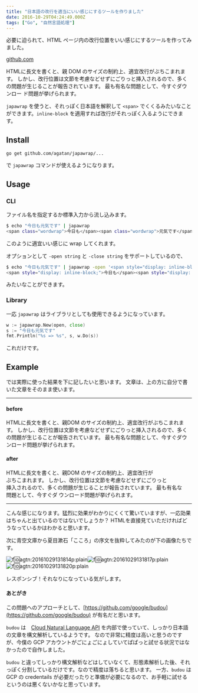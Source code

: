 ```yaml
---
title: "日本語の改行を適当にいい感じにするツールを作りました"
date: 2016-10-29T04:24:49.000Z
tags: ["Go", "自然言語処理"]
---
```


必要に迫られて、HTML ページ内の改行位置をいい感じにするツールを作ってみました。

[github.com](https://github.com/agatan/japawrap)

HTMLに長文を書くと、親 DOM のサイズの制約上、適宜改行がぶちこまれます。 しかし、改行位置は文節を考慮などせずにごりっと挿入されるので、多くの問題が生じることが報告されています。 最も有名な問題として、今すぐダウンロー
ド問題が挙げられます。

`japawrap` を使うと、それっぽく日本語を解釈して `<span>` でくくるみたいなことができます。`inline-block` を適用すれば改行がそれっぽく入るようにできます。

Install
-------

`go get github.com/agatan/japawrap/...`

で `japawrap` コマンドが使えるようになります。

Usage
-----

### CLI

ファイル名を指定するか標準入力から流し込みます。

```bash
$ echo "今日も元気です" | japawrap
<span class="wordwrap">今日も</span><span class="wordwrap">元気です</span>
```

このように適宜いい感じに wrap してくれます。

オプションとして `-open string` と `-close string` をサポートしているので、

```bash
$ echo "今日も元気です" | japawrap -open '<span style="display: inline-block;">' -close "</span>"
<span style="display: inline-block;">今日も</span><span style="display: inline-block;">元気です</span>
```

みたいなことができます。

### Library

一応 `japawrap` はライブラリとしても使用できるようになっています。

```go
w := japawrap.New(open, close)
s := "今日も元気です"
fmt.Println("%s => %s", s, w.Do(s))
```

これだけです。

Example
-------

では実際に使った結果を下に記したいと思います。 文章は、上の方に自分で書いた文章をそのまま使います。

* * *

#### before

HTMLに長文を書くと、親DOM のサイズの制約上、適宜改行がぶちこまれます。 しかし、改行位置は文節を考慮などせずにごりっと挿入されるので、多くの問題が生じることが報告されています。 最も有名な問題として、今すぐダウンロード問題が挙げられます。

#### after

<p><span style="display: inline-block;">HTMLに</span><span style="display: inline-block;">長文を</span><span style="display: inline-block;">書くと、</span><span style="display: inline-block;">親 </span><span style="display: inline-block;">DOM の</span><span style="display: inline-block;">サイズの</span><span style="display: inline-block;">制約上、</span><span style="display: inline-block;">適宜改行が</span><span style="display: inline-block;">ぶちこまれます。</span>
<span style="display: inline-block;">しかし、</span><span style="display: inline-block;">改行位置は</span><span style="display: inline-block;">文節を</span><span style="display: inline-block;">考慮など</span><span style="display: inline-block;">せず</span><span style="display: inline-block;">にごりっと</span><span style="display: inline-block;">挿入されるので、</span><span style="display: inline-block;">多くの</span><span style="display: inline-block;">問題が</span><span style="display: inline-block;">生じる</span><span style="display: inline-block;">ことが</span><span style="display: inline-block;">報告されて</span><span style="display: inline-block;">います。</span>
<span style="display: inline-block;">最も</span><span style="display: inline-block;">有名な</span><span style="display: inline-block;">問題として、<span style="display: inline-block;">今すぐ</span><span style="display: inline-block;">ダ
ウンロード問題が</span><span style="display: inline-block;">挙げられます。</span></p>


* * *

こんな感じになります。猛烈に効果がわかりにくくて驚いていますが、一応効果はちゃんと出ているのではないでしょうか？ HTMLを直接見ていただければどうなっているかはわかると思います。

次に青空文庫から夏目漱石「こころ」の序文を抜粋してみたのが下の画像たちです。

![f:id:agtn:20161029131814p:plain](https://cdn-ak.f.st-hatena.com/images/fotolife/a/agtn/20161029/20161029131814.png "f:id:agtn:20161029131814p:plain")![f:id:agtn:20161029131817p:plain](https://cdn-ak.f.st-hatena.com/images/fotolife/a/agtn/20161029/20161029131817.png "f:id:agtn:20161029131817p:plain")![f:id:agtn:20161029131820p:plain](https://cdn-ak.f.st-hatena.com/images/fotolife/a/agtn/20161029/20161029131820.png "f:id:agtn:20161029131820p:plain")

レスポンシブ！それなりになっている気がします。

#### あとがき

この問題へのアプローチとして、[https://github.com/google/budou](https://github.com/google/budou) が有名だと思います。

`budou` は　[Cloud Natural Language API](https://cloud.google.com/natural-language/) を内部で使っていて、しっかり日本語の文章を構文解析しているようです。 なので非常に精度は高いと思うのですが、今僕の GCP アカウントがごにょごにょしていてぱぱっと試せる状況ではなかったので自作しました。

`budou` と違ってしっかり構文解析などはしていなくて、形態素解析した後、それっぽく分割しているだけです。なので精度は落ちると思います。 一方、`budou` は GCP の credentails が必要だったりと準備が必要になるので、お手軽に試せるというのは悪くないかなと思っています。
